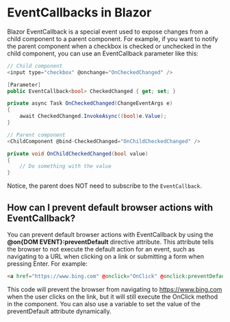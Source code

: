 # EventCallbacks in Blazor

Blazor EventCallback is a special event used to expose changes from a child component to a parent component. For example, if you want to notify the parent component when a checkbox is checked or unchecked in the child component, you can use an EventCallback parameter like this:

```csharp
// Child component
<input type="checkbox" @onchange="OnCheckedChanged" />

[Parameter]
public EventCallback<bool> CheckedChanged { get; set; }

private async Task OnCheckedChanged(ChangeEventArgs e)
{
    await CheckedChanged.InvokeAsync((bool)e.Value);
}
```

```csharp
// Parent component
<ChildComponent @bind-CheckedChanged="OnChildCheckedChanged" />

private void OnChildCheckedChanged(bool value)
{
    // Do something with the value
}
```

Notice, the parent does NOT need to subscribe to the `EventCallback`.

## How can I prevent default browser actions with EventCallback?

You can prevent default browser actions with EventCallback by using the **@on{DOM EVENT}:preventDefault** directive attribute. This attribute tells the browser to not execute the default action for an event, such as navigating to a URL when clicking on a link or submitting a form when pressing Enter. For example:

```html
<a href="https://www.bing.com" @onclick="OnClick" @onclick:preventDefault="true">Search with Bing</a>
```

This code will prevent the browser from navigating to https://www.bing.com when the user clicks on the link, but it will still execute the OnClick method in the component. You can also use a variable to set the value of the preventDefault attribute dynamically.

